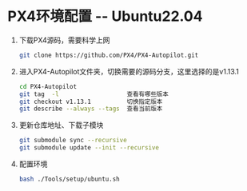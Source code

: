 # PX4环境配置 -- Ubuntu22.04

1. 下载PX4源码，需要科学上网<br>
   ```bash
   git clone https://github.com/PX4/PX4-Autopilot.git
   ```
2. 进入PX4-Autopilot文件夹，切换需要的源码分支，这里选择的是v1.13.1<br>
    ```bash
    cd PX4-Autopilot
    git tag  -l                   查看有哪些版本
    git checkout v1.13.1          切换指定版本
    git describe --always --tags  查看当前版本
    ```
3. 更新仓库地址、下载子模块<br>
    ```bash
    git submodule sync --recursive
    git submodule update --init --recursive
    ```
4. 配置环境<br>
    ```bash
    bash ./Tools/setup/ubuntu.sh
    ``` 
    